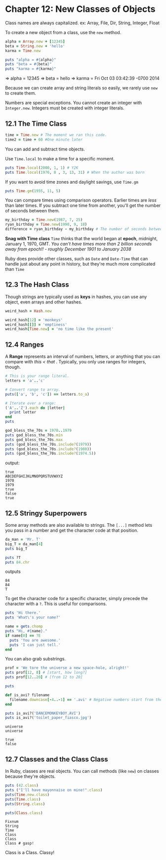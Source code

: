 # Chapter 12: New Classes of Objects #
Class names are always capitalized.
ex: Array, File, Dir, String, Integer, Float

To create a new object from a class, use the `new` method.
```ruby
alpha = Array.new + [12345]
beta = String.new + 'hello'
karma = Time.new

puts "alpha = #{alpha}"
puts "beta = #{beta}"
puts "karma = #{karma}"
```
=> alpha = 12345
=> beta = hello
=> karma = Fri Oct 03 03:42:39 -0700 2014

Because we can create array and string literals so easily, we rarely use `new` to create them.

Numbers are special exceptions. You cannot create an integer with `Integer.new`. Integers must be created with integer literals.

## 12.1 The Time Class ##
```ruby
time = Time.new # The moment we ran this code.
time2 = time + 60 #One minute later
```
You can add and subtract time objects.

Use `Time.local` to make a time for a specific moment.
```ruby
puts Time.local(2000, 1, 1) # Y2K
puts Time.local(1976, 8 , 3, 13, 31) # When the author was born
```

If you want to avoid time zones and daylight savings, use `Time.gm`
```ruby
puts Time.gm(1955, 11, 5)
```

You can compare times using comparison operators. Earlier times are *less* than later times.
If you subtract one time from another, you'll get the number of seconds between them.

```ruby
my_birthday = Time.new(1987, 7, 25)
ryan_birthday = Time.new(1990, 9, 18)
difference = ryan_birthday - my_birthday # The number of seconds between Ryan's birthday and my birthday.
```

**Snag with Time class**
`Time` thinks that the world began at **epoch**, midnight, January 1, 1970, GMT.
*You can't have times more than 2 billion seconds away from epoch!! - roughly December 1901 to January 2038*

Ruby does provide other classes, such as `Date` and `Date-Time` that can handle just about any point in history, but they're much more complicated than `Time`

## 12.3 The Hash Class ##
Though strings are typically used as **keys** in hashes, you can use any object, even arrays and other hashes.
```ruby
weird_hash = Hash.new

weird_hash[12] = 'monkeys'
weird_hash[[]] = 'emptiness'
weird_hash[Time.new] = 'no time like the present'
```

## 12.4 Ranges ##
A **Range** represents an interval of numbers, letters, or anything that you can compare with _this < that_ .  Typically, you only use ranges for integers, though.

```ruby
# This is your range literal.
letters = 'a'..'c'

# Convert range to array.
puts(['a', 'b', 'c']) == letters.to_a)

# Iterate over a range:
('A'..'Z').each do |letter|
  print letter
end
puts

god_bless_the_70s = 1970..1979
puts god_bless_the_70s.min
puts god_bless_the_70s.max
puts (god_bless_the_70s.include?(1979))
puts (god_bless_the_70s.include?(1980))
puts (god_bless_the_70s.include?(1974.5))
```
output:
```
true 
ABCDEFGHIJKLMNOPQRSTUVWXYZ 
1970
1979
true
false
true
```

## 12.5 Stringy Superpowers ##
Some array methods are also available to strings.
The `[...]` method lets you pass in a number and get the character code at that position.
```ruby
da_man = 'Mr. T'
big_T = da_man[4]
puts big_T

puts ?T
puts 84.chr
```
outputs
```
84
84
T
```

To get the character code for a specific character, simply precede the character with a `?`. This is useful for comparisons.
```ruby
puts 'Hi there.'
puts 'What\'s your name?'

name = gets.chomp
puts "Hi, #{name}."
if name[0] == ?E
  puts 'You are awesome.'
  puts 'I can just tell.'
end
```

You can also grab substrings.
```ruby
prof = 'We tore the universe a new space-hole, alright!'
puts prof[12, 8] # [start, how long?]
puts prof[12..20] # [from 12 to 20]

puts

def is_avi? filename
  filename.downcase[-4..-1] == '.avi' # Negative numbers start from the end.
end

puts is_avi?('DANCEMONKEYBOY.AVI')
puts is_avi?('toilet_paper_fiasco.jpg')
```
```
universe
universe

true
false
```


## 12.7 Classes and the Class Class ##
In Ruby, classes are real objects. You can call methods (like `new`) on classes because they're objects.

```ruby
puts (42.class)
puts ("I'll have mayonnaise on mine!".class)
puts(Time.new.class)
puts(Time.class)
puts(String.class)

puts(Class.class)
```
```
Fixnum
String
Time
Class
Class
Class # gasp!
```

Class is a Class. Classy!